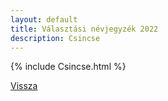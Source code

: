 ```yaml
---
layout: default
title: Választási névjegyzék 2022
description: Csincse
---
```


{% include Csincse.html %}

[Vissza](./)